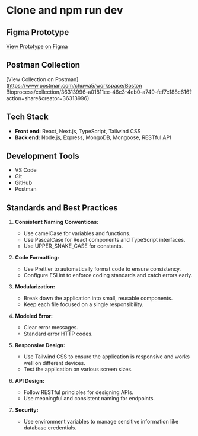 # Clone and npm run dev

## Figma Prototype

[View Prototype on Figma](https://www.figma.com/proto/kxl6eJIT9ctU0NGTp2EC8p/ToDo-List?node-id=1669-162202&t=QxOgunvJQfQLEQEU-1)

## Postman Collection

[View Collection on Postman](https://www.postman.com/chuwa5/workspace/Boston Bioprocess/collection/36313996-a01811ee-46c3-4eb0-a749-fef7c188c616?action=share&creator=36313996)

## Tech Stack

- **Front end:** React, Next.js, TypeScript, Tailwind CSS
- **Back end:** Node.js, Express, MongoDB, Mongoose, RESTful API

## Development Tools

- VS Code
- Git
- GitHub
- Postman

## Standards and Best Practices

1. **Consistent Naming Conventions:**
   - Use camelCase for variables and functions.
   - Use PascalCase for React components and TypeScript interfaces.
   - Use UPPER_SNAKE_CASE for constants.

2. **Code Formatting:**
   - Use Prettier to automatically format code to ensure consistency.
   - Configure ESLint to enforce coding standards and catch errors early.

3. **Modularization:**
   - Break down the application into small, reusable components.
   - Keep each file focused on a single responsibility.

4. **Modeled Error:**
   - Clear error messages.
   - Standard error HTTP codes.

5. **Responsive Design:**
   - Use Tailwind CSS to ensure the application is responsive and works well on different devices.
   - Test the application on various screen sizes.

6. **API Design:**
   - Follow RESTful principles for designing APIs.
   - Use meaningful and consistent naming for endpoints.

7. **Security:**
   - Use environment variables to manage sensitive information like database credentials.